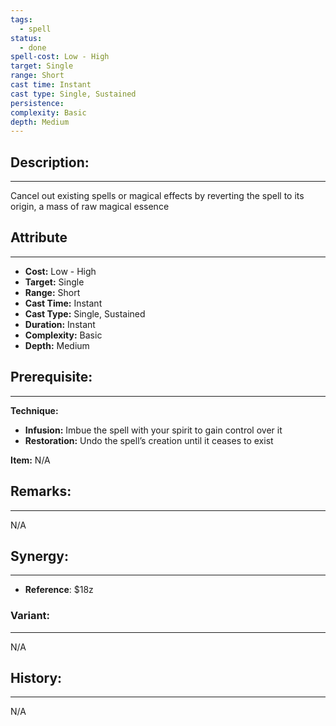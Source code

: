```yaml
---
tags:
  - spell
status:
  - done
spell-cost: Low - High
target: Single
range: Short
cast time: Instant
cast type: Single, Sustained
persistence:
complexity: Basic
depth: Medium
---
```

## Description:  
---  
Cancel out existing spells or magical effects by reverting the spell to its origin, a mass of raw magical essence  
  
## Attribute  
___  
- __Cost:__ Low - High  
- __Target:__ Single  
- __Range:__ Short  
- __Cast Time:__ Instant  
- __Cast Type:__ Single, Sustained  
- __Duration:__ Instant  
- __Complexity:__ Basic  
- __Depth:__ Medium  
  
## Prerequisite:  
___  
  
__Technique:__  
- __Infusion:__ Imbue the spell with your spirit to gain control over it  
- __Restoration:__ Undo the spell’s creation until it ceases to exist  
  
__Item:__ N/A  
  
## Remarks:  
___  
N/A  
  
## Synergy:  
___  
- __Reference__: $18z  
  
### Variant:  
___  
N/A  
  
## History:  
---  
N/A